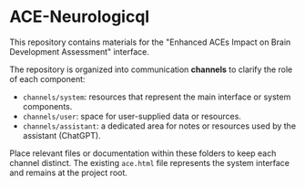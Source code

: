 # ACE-Neurologicql

This repository contains materials for the "Enhanced ACEs Impact on Brain Development Assessment" interface.

The repository is organized into communication **channels** to clarify the role of each component:

- `channels/system`: resources that represent the main interface or system components.
- `channels/user`: space for user-supplied data or resources.
- `channels/assistant`: a dedicated area for notes or resources used by the assistant (ChatGPT).

Place relevant files or documentation within these folders to keep each channel distinct. The existing `ace.html` file represents the system interface and remains at the project root.

